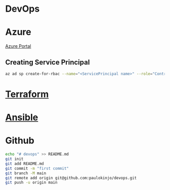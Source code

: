 # DevOps

# Azure
<a href="https:/​/​portal.​azure.​com">Azure Portal</a>

## Creating Service Principal
```bash
az ad sp create-for-rbac --name="<ServicePrincipal name>" --role="Contributor" --scopes="/subscriptions/<subscription Id>"
```

# <a href="terraform">Terraform</a>

# <a href="ansible">Ansible</a>

# Github

```bash
echo "# devops" >> README.md
git init
git add README.md
git commit -m "first commit"
git branch -M main
git remote add origin git@github.com:paulokinjo/devops.git
git push -u origin main
```